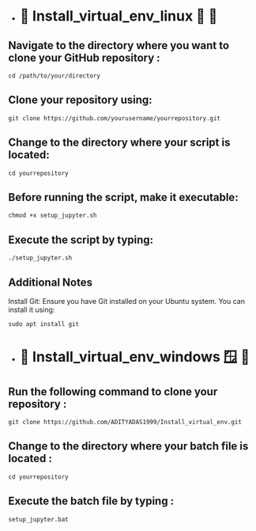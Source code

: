 - # 📌 Install_virtual_env_linux 🐧 🚩

## Navigate to the directory where you want to clone your GitHub repository :
```
cd /path/to/your/directory
```
## Clone your repository using:
```
git clone https://github.com/yourusername/yourrepository.git
```
## Change to the directory where your script is located:
```
cd yourrepository
```
## Before running the script, make it executable:
```
chmod +x setup_jupyter.sh
```
## Execute the script by typing:
```
./setup_jupyter.sh
```
## Additional Notes
Install Git: Ensure you have Git installed on your Ubuntu system. You can install it using:
```
sudo apt install git
```

- # 📌 Install_virtual_env_windows 🪟 🚩
## Run the following command to clone your repository :
```
git clone https://github.com/ADITYADAS1999/Install_virtual_env.git
```
## Change to the directory where your batch file is located :
```
cd yourrepository
```
## Execute the batch file by typing :
```
setup_jupyter.bat
```
